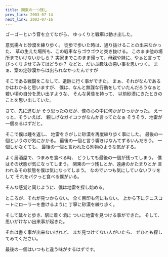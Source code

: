 ```yaml
---
title: 関東の一つ残し
prev_link: 2003-07-14
next_link: 2003-07-16
---
```

ゴーゴーという音を立てながら、
ゆっくりと戦車は動き出した。

意気揚々と砂漠を練り歩く。
徒歩で歩いた時は、通り抜けることの出来なかった、
草の生えた場所も、この戦車ならゴウゴウと突き抜ける。
このまま他の場所までいけないかしら？
実家までこのまま帰って、母親や妹に、やぁと言って
びっくりさせてみてはどうか？
などと、だいぶ趣味の悪い事を思いつく。
まぁ、案の定砂漠からは出られなかったんですが

そこである戦闘をこなして、遺跡に行く事ができた。
まぁ、それがなんであるかはわかると思いますが、
僕は、なんと無謀な行動をしていたんだろうなぁと
若い頃の自分を思い出すような、
そんな黄昏を持って、
以前砂漠にきたときのことを思い出していた。

さて、先に進むか
そう思ったのだが、僕の心の中に何かがひっかかった。
えーっと、そういえば、
親しげなガイコツがなんか言ってたなぁ
そうそう、地雷が一個あるはずだと。

そこで僕は踵を返し、
地雷をさがしに砂漠を再度練り歩く事にした。
最後の一個というのが気にかかる。
最後の一個と言う響きはなんてずるいんだろう。
一個しかなくても、
最後の一個と言われたら別物のような気がする。

よく居酒屋で、つまみを食べる時、
どうしても最後の一個が残ってしまう。
僕はその状態が気になってしまう。
関東の一つ残しとか、遠慮のかたまりとか
言われるその状態を僕は気になってしまう。
なのでいつも気にしていないフリをして
それをパクっと食べる僕がいる。

そんな感覚と同じように、僕は地雷を探し始める。

ところが、それが見つからない。
全く目印も何にもない。
上から下にテニスコートにローラーを書けるように
丁寧に砂漠を練り歩く。

そして延々と歩き、駅に着く頃に
ついに地雷を見つける事ができた。
そして、思いがけない出来事が起きた。

それは書く事が出来ないけれど、
まだ見つけてない人がいたら、
ぜひとも探してみてください。

最後の一個はいつもと違う味がするはずです。
